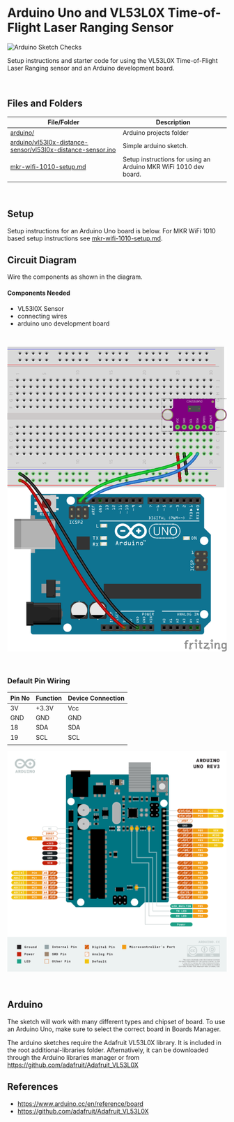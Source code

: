# Arduino Uno and VL53L0X Time-of-Flight Laser Ranging Sensor

![Arduino Sketch Checks](../../../workflows/Arduino%20Sketch%20Checks/badge.svg)

Setup instructions and starter code for using the VL53L0X Time-of-Flight Laser Ranging sensor and an Arduino development board.

<br />

## Files and Folders

| File/Folder | Description |
|--- | --- |
| [arduino/](arduino/) | Arduino projects folder |
| [arduino/vl53l0x-distance-sensor/vl53l0x-distance-sensor.ino](arduino/vl53l0x-distance-sensor/vl53l0x-distance-sensor.ino) | Simple arduino sketch. |
| [mkr-wifi-1010-setup.md](mkr-wifi-1010-setup.md) | Setup instructions for using an Arduino MKR WiFi 1010 dev board. |
|  |  |

<br />

## Setup

Setup instructions for an Arduino Uno board is below. For MKR WiFi 1010 based setup instructions see [mkr-wifi-1010-setup.md](mkr-wifi-1010-setup.md).

## Circuit Diagram
Wire the components as shown in the diagram.

<!-- #TODO schematic diagram -->
<!-- ![circuit diagram](assets/uno-vl53l0x-sensor-circuit-diagram_schem.svg) -->

#### Components Needed

* VL53l0X Sensor
* connecting wires
* arduino uno development board


<br />

![breadboard diagram](assets/uno-vl53l0x-sensor-circuit-diagram_bb.png)

<br />

### Default Pin Wiring

| Pin No | Function | Device Connection |
| --- | --- | --- |
| 3V | +3.3V | Vcc |
| GND | GND | GND |
| 18 | SDA | SDA |
| 19 | SCL | SCL |
|  |  |  |

![pin diagram](assets/Pinout-UNOrev3_latest.png)

<br />

## Arduino

The sketch will work with many different types and chipset of board. To use an Arduino Uno, make sure to select the correct board in Boards Manager.

The arduino sketches require the Adafruit VL53L0X library. It is included in the root additional-libraries folder. Afternatively, it can be downloaded through the Arduino libraries manager or from https://github.com/adafruit/Adafruit_VL53L0X

## References

- https://www.arduino.cc/en/reference/board
- https://github.com/adafruit/Adafruit_VL53L0X